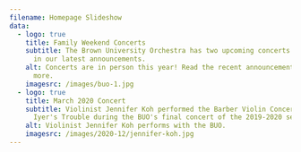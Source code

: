 ```yaml
---
filename: Homepage Slideshow
data:
  - logo: true
    title: Family Weekend Concerts
    subtitle: The Brown University Orchestra has two upcoming concerts. Learn more
      in our latest announcements.
    alt: Concerts are in person this year! Read the recent announcement to learn
      more.
    imagesrc: /images/buo-1.jpg
  - logo: true
    title: March 2020 Concert
    subtitle: Violinist Jennifer Koh performed the Barber Violin Concerto and Vijay
      Iyer's Trouble during the BUO's final concert of the 2019-2020 season.
    alt: Violinist Jennifer Koh performs with the BUO.
    imagesrc: /images/2020-12/jennifer-koh.jpg
---
```


